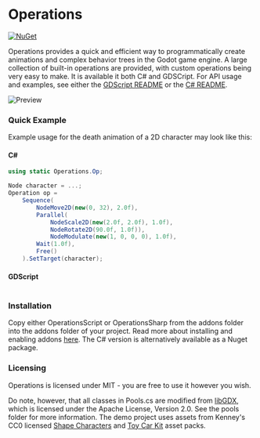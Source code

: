 # Operations
[![NuGet](https://img.shields.io/nuget/v/GodotOperations.svg)](https://www.nuget.org/packages/GodotOperations/)

Operations provides a quick and efficient way to programmatically create animations and complex behavior trees in the Godot game engine. A large collection of built-in operations are provided, with custom operations being very easy to make. It is available it both C# and GDSCript. For API usage and examples, see either the [GDScript README](https://github.com/chrisizeful/Operations/tree/main/addons/OperationsScript) or the [C# README](https://github.com/chrisizeful/Operations/tree/main/addons/OperationsSharp).

![Preview](https://i.imgur.com/HE5rFuH.gif)

### Quick Example
Example usage for the death animation of a 2D character may look like this:

#### C#
```C#
using static Operations.Op;

Node character = ...;
Operation op =
    Sequence(
        NodeMove2D(new(0, 32), 2.0f),
        Parallel(
            NodeScale2D(new(2.0f, 2.0f), 1.0f),
            NodeRotate2D(90.0f, 1.0f)),
            NodeModulate(new(1, 0, 0, 0), 1.0f),
        Wait(1.0f),
        Free()
    ).SetTarget(character);
```

#### GDScript
```GDScript

```

### Installation
Copy either OperationsScript or OperationsSharp from the addons folder into the addons folder of your project. Read more about installing and enabling addons [here](https://docs.godotengine.org/en/stable/tutorials/plugins/editor/installing_plugins.html). The C# version is alternatively available as a Nuget package.

### Licensing
Operations is licensed under MIT - you are free to use it however you wish.

Do note, however, that all classes in Pools.cs are modified from [libGDX](https://github.com/libgdx/libgdx), which is licensed under the Apache License, Version 2.0. See the pools folder for more information. The demo project uses assets from Kenney's CC0 licensed [Shape Characters](https://kenney.nl/assets/shape-characters) and [Toy Car Kit](https://kenney.nl/assets/toy-car-kit) asset packs.
